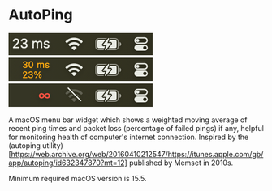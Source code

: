 # AutoPing

[![states](states.png)](https://github.com/alexkhesin/AutoPing/releases)

A macOS menu bar widget which shows a weighted moving average of recent ping times and packet loss (percentage of failed pings) if any, helpful for monitoring health of computer's internet connection. Inspired by the (autoping utility)[https://web.archive.org/web/20160410212547/https://itunes.apple.com/gb/app/autoping/id632347870?mt=12] published by Memset in 2010s.

Minimum required macOS version is 15.5.
